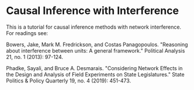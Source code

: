 # Causal Inference with Interference

This is a tutorial for causal inference methods with network interference.
For readings see:

Bowers, Jake, Mark M. Fredrickson, and Costas Panagopoulos. 
"Reasoning about interference between units: A general framework." 
Political Analysis 21, no. 1 (2013): 97-124.

Phadke, Sayali, and Bruce A. Desmarais. 
"Considering Network Effects in the Design and Analysis of Field Experiments on State Legislatures." 
State Politics & Policy Quarterly 19, no. 4 (2019): 451-473.